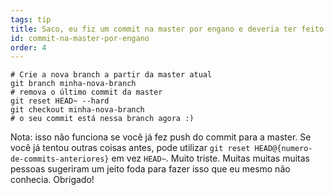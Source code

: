 ```yaml
---
tags: tip
title: Saco, eu fiz um commit na master por engano e deveria ter feito commit em uma branch nova!
id: commit-na-master-por-engano
order: 4
---
```


```git
# Crie a nova branch a partir da master atual 
git branch minha-nova-branch
# remova o último commit da master
git reset HEAD~ --hard
git checkout minha-nova-branch
# o seu commit está nessa branch agora :)
```

Nota: isso não funciona se você já fez push do commit para a master. Se você já tentou outras coisas antes, pode utilizar `git reset HEAD@{numero-de-commits-anteriores}` em vez `HEAD~`. Muito triste. Muitas muitas muitas pessoas sugeriram um jeito foda para fazer isso que eu mesmo não conhecia. Obrigado!
